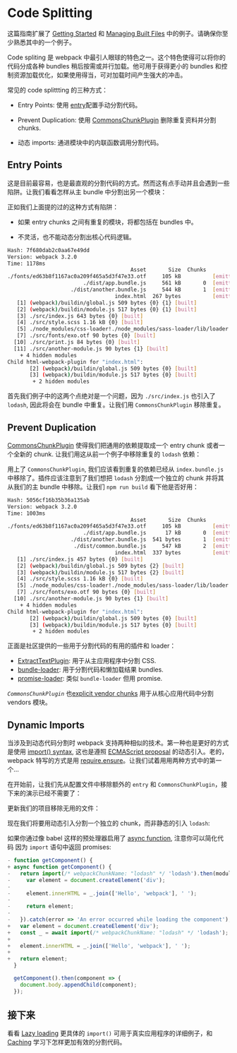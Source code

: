 # Code Splitting

这篇指南扩展了 [Getting Started](https://webpack.js.org/guides/getting-started) 和 [Managing Built Files](https://webpack.js.org/guides/output-management) 中的例子。请确保你至少熟悉其中的一个例子。

Code spliting 是 webpack 中最引人眼球的特色之一。这个特色使得可以将你的代码分成各种 bundles 稍后按需或并行加载。他可用于获得更小的 bundles 和控制资源加载优化，如果使用得当，可对加载时间产生强大的冲击。

常见的 code splittting 的三种方式：

- Entry Points: 使用 [entry](https://webpack.js.org/configuration/entry-context)配置手动分割代码。

- Prevent Duplication: 使用 [CommonsChunkPlugin](https://webpack.js.org/plugins/commons-chunk-plugin) 删除重复资料并分割 chunks.

- 动态 imports: 通进模块中的内联函数调用分割代码。

## Entry Points

这是目前最容易，也是最直观的分割代码的方式。然而这有点手动并且会遇到一些陷阱。让我们看看怎样从主 bundle 中分割出另一个模块：

正如我们上面提的过的这种方式有陷阱：

- 如果 entry chunks 之间有重复的模块，将都包括在 bundles 中。

- 不灵活，也不能动态分割出核心代码逻辑。

```bash output
Hash: 7f680dab2c0aa67e49dd
Version: webpack 3.2.0
Time: 1178ms
                                       Asset       Size  Chunks                    Chunk Names
./fonts/ed63b8f1167ac0a209f465a5d3f47e33.otf     105 kB          [emitted]         
                        ./dist/app.bundle.js     561 kB       0  [emitted]  [big]  app
                    ./dist/another.bundle.js     544 kB       1  [emitted]  [big]  another
                                  index.html  267 bytes          [emitted]         
   [1] (webpack)/buildin/global.js 509 bytes {0} {1} [built]
   [2] (webpack)/buildin/module.js 517 bytes {0} {1} [built]
   [3] ./src/index.js 643 bytes {0} [built]
   [4] ./src/style.scss 1.16 kB {0} [built]
   [5] ./node_modules/css-loader!./node_modules/sass-loader/lib/loader.js?{}!./src/style.scss 356 bytes {0} [built]
   [7] ./src/fonts/exo.otf 90 bytes {0} [built]
  [10] ./src/print.js 84 bytes {0} [built]
  [11] ./src/another-module.js 90 bytes {1} [built]
    + 4 hidden modules
Child html-webpack-plugin for "index.html":
       [2] (webpack)/buildin/global.js 509 bytes {0} [built]
       [3] (webpack)/buildin/module.js 517 bytes {0} [built]
        + 2 hidden modules
```

首先我们例子中的这两个点绝对是一个问题，因为 `./src/index.js` 也引入了 `lodash`, 因此将会在 bundle 中重复。让我们用 `CommonsChunkPlugin` 移除重复。

## Prevent Duplication

[CommonsChunkPlugin](https://webpack.js.org/plugins/commons-chunk-plugin) 使得我们把通用的依赖提取成一个 entry chunk 或者一个全新的 chunk. 让我们用这从前一个例子中移除重复的 `lodash` 依赖：

用上了 `CommonsChunkPlugin`, 我们应该看到重复的依赖已经从 `index.bundle.js` 中移除了。插件应该注意到了我们想把 `lodash` 分割成一个独立的 chunk 并将其从我们的主 bundle 中移除。让我们  `npm run build` 看下他是否好用：

```bash output
Hash: 5056cf16b35b36a135ab
Version: webpack 3.2.0
Time: 1003ms
                                       Asset       Size  Chunks                    Chunk Names
./fonts/ed63b8f1167ac0a209f465a5d3f47e33.otf     105 kB          [emitted]
                        ./dist/app.bundle.js      17 kB       0  [emitted]         app
                    ./dist/another.bundle.js  541 bytes       1  [emitted]         another
                     ./dist/common.bundle.js     547 kB       2  [emitted]  [big]  common
                                  index.html  337 bytes          [emitted]
   [1] ./src/index.js 457 bytes {0} [built]
   [2] (webpack)/buildin/global.js 509 bytes {2} [built]
   [3] (webpack)/buildin/module.js 517 bytes {2} [built]
   [4] ./src/style.scss 1.16 kB {0} [built]
   [5] ./node_modules/css-loader!./node_modules/sass-loader/lib/loader.js?{}!./src/style.scss 356 bytes {0} [built]
   [7] ./src/fonts/exo.otf 90 bytes {0} [built]
  [10] ./src/another-module.js 90 bytes {1} [built]
    + 4 hidden modules
Child html-webpack-plugin for "index.html":
       [2] (webpack)/buildin/global.js 509 bytes {0} [built]
       [3] (webpack)/buildin/module.js 517 bytes {0} [built]
        + 2 hidden modules
```

正面是社区提供的一些用于分割代码的有用的插件和 loader：

- [ExtractTextPlugin](https://webpack.js.org/plugins/extract-text-webpack-plugin): 用于从主应用程序中分割 CSS.
- [bundle-loader](https://webpack.js.org/loaders/bundle-loader): 用于分割代码和懒加载结果 bundles.
- [promise-loader](https://github.com/gaearon/promise-loader): 类似 `bundle-loader` 但用 promise.

*`CommonsChunkPlugin`* 也[explicit vendor chunks](https://webpack.js.org/plugins/commons-chunk-plugin/#explicit-vendor-chunk) 用于从核心应用代码中分割 vendors 模块。

## Dynamic Imports

当涉及到动态代码分割时 webpack 支持两种相似的技术。第一种也是更好的方式是使用 [import() syntax](https://webpack.js.org/api/module-methods#import-), 这也是遵照 [ECMAScript proposal](https://github.com/tc39/proposal-dynamic-import) 的动态引入。老的，webpack 特写的方式是用 [require.ensure](https://webpack.js.org/api/module-methods#require-ensure)。让我们试着用用两种方式中的第一个...

在开始前，让我们先从配置文件中移除额外的 `entry` 和 `CommonsChunkPlugin`，接下来的演示已经不需要了：

更新我们的项目移除无用的文件：

现在我们将要用动态引入分割一个独立的 chunk，而非静态的引入 `lodash`:

如果你通过像 babel 这样的预处理器启用了 [async function](https://developer.mozilla.org/en-US/docs/Web/JavaScript/Reference/Statements/async_function), 注意你可以简化代码 因为 `import` 语句中返回 promises:

```js
- function getComponent() {
+ async function getComponent() {
-   return import(/* webpackChunkName: "lodash" */ 'lodash').then(module => {
-     var element = document.createElement('div');
-
-     element.innerHTML = _.join(['Hello', 'webpack'], ' ');
-
-     return element;
-
-   }).catch(error => 'An error occurred while loading the component');
+   var element = document.createElement('div');
+   const _ = await import(/* webpackChunkName: "lodash" */ 'lodash');
+
+   element.innerHTML = _.join(['Hello', 'webpack'], ' ');
+
+   return element;
  }

  getComponent().then(component => {
    document.body.appendChild(component);
  });
```

## 接下来

看看 [Lazy loading](https://webpack.js.org/guides/lazy-loading) 更具体的 `import()` 可用于真实应用程序的详细例子，和 [Caching](https://webpack.js.org/guides/caching) 学习下怎样更加有效的分割代码。